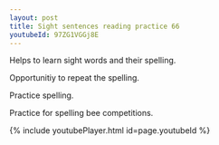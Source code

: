 ```yaml
---
layout: post
title: Sight sentences reading practice 66
youtubeId: 97ZG1VGGj8E
---
```

 
 
Helps to learn sight words and their spelling.

Opportunitiy to repeat the spelling. 

Practice spelling. 
 
Practice for spelling bee competitions. 
 
{% include youtubePlayer.html id=page.youtubeId %}
 
 
